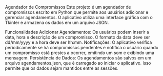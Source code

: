 Agendador de Compromissos
Este projeto é um agendador de compromissos escrito em Python que permite aos usuários adicionar e gerenciar agendamentos. O aplicativo utiliza uma interface gráfica com o Tkinter e armazena os dados em um arquivo JSON.

Funcionalidades
Adicionar Agendamentos: Os usuários podem inserir a data, hora e descrição de um compromisso. O formato da data deve ser dd/mm/yyyy e a hora deve ser hh:mm.
Notificações: O aplicativo verifica periodicamente se há compromissos pendentes e notifica o usuário quando um compromisso está prestes a ocorrer, emitindo um som e exibindo uma mensagem.
Persistência de Dados: Os agendamentos são salvos em um arquivo agendamentos.json, que é carregado ao iniciar o aplicativo. Isso permite que os dados sejam mantidos entre as sessões.
